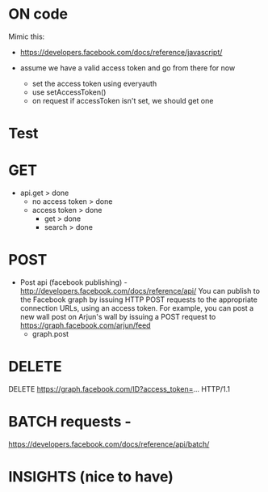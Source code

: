 # ON code
Mimic this:
- https://developers.facebook.com/docs/reference/javascript/

- assume we have a valid access token  and go from there for now
    - set the access token using everyauth
    - use setAccessToken()
    - on request if accessToken isn't set, we should get one

# Test 
# GET
  - api.get > done
    - no access token > done
    - access token > done
      - get > done
      - search  > done

# POST
  - Post api (facebook publishing) - http://developers.facebook.com/docs/reference/api/
    You can publish to the Facebook graph by issuing HTTP POST requests to the appropriate 
    connection URLs, using an access token. For example, you can post a new wall post on 
    Arjun's wall by issuing a POST request to https://graph.facebook.com/arjun/feed
    - graph.post

# DELETE
  DELETE https://graph.facebook.com/ID?access_token=... HTTP/1.1

# BATCH requests -  
  https://developers.facebook.com/docs/reference/api/batch/

# INSIGHTS  (nice to have)

